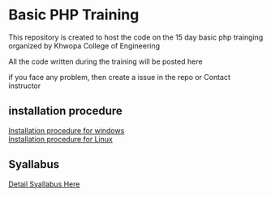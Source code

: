 # Basic PHP Training
This repository is created to host the code on the 15 day basic php trainging organized by Khwopa College of Engineering

All the code written during the training will be posted here

if you face any problem, then create a issue in the repo or Contact instructor

## installation procedure
<a href="https://github.com/Niranjan2054/basic-php-training/blob/master/installation%20for%20windows.pdf">Installation procedure for windows</a><br>
<a href="https://github.com/Niranjan2054/basic-php-training/blob/master/installation%20for%20linux.pdf">Installation procedure for Linux</a>


## Syallabus
<a href="https://github.com/Niranjan2054/basic-php-training/blob/master/basic-php-training-syallabus.pdf">Detail Syallabus Here</a>
